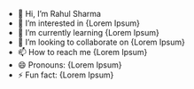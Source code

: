 - 👋 Hi, I’m Rahul Sharma
- 👀 I’m interested in {Lorem Ipsum}
- 🌱 I’m currently learning {Lorem Ipsum}
- 💞️ I’m looking to collaborate on {Lorem Ipsum}
- 📫 How to reach me {Lorem Ipsum}
- 😄 Pronouns: {Lorem Ipsum}
- ⚡ Fun fact: {Lorem Ipsum}
